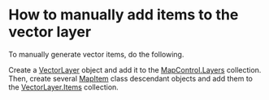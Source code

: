 # How to manually add items to the vector layer


<p>To manually generate vector items, do the following.</p>
<p>Create a <a href="https://documentation.devexpress.com/#silverlight/clsDevExpressXpfMapVectorLayertopic">VectorLayer</a> object and add it to the <a href="https://documentation.devexpress.com/#Silverlight/DevExpressXpfMapMapControl_Layerstopic">MapControl.Layers</a> collection. Then, create several <a href="https://documentation.devexpress.com/#Silverlight/clsDevExpressXpfMapMapItemtopic">MapItem</a> class descendant objects and add them to the <a href="https://documentation.devexpress.com/#silverlight/DevExpressXpfMapVectorLayer_Itemstopic">VectorLayer.Items</a> collection.</p>

<br/>


